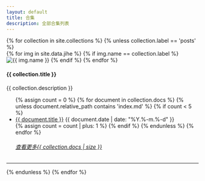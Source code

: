 ```yaml
---
layout: default
title: 合集
description: 全部合集列表
---
```

<div class="container">
    {% for collection in site.collections %}
    {% unless collection.label == 'posts' %}
    <div class="row py-lg-5 py-md-4 py-sm-3 py-2">
        <div class="col-12 col-sm-12 col-md-12 col-lg-6 col-xl-6">
            <div class="card text-light">
                {% for img in site.data.jihe %}
                {% if img.name == collection.label %}
                <img src="{{ img.image }}" class="card-img" alt="{{ img.name }}" crossorigin="anonymous" referrerpolicy="no-referrer" loading="lazy">
                {% endif %}
                {% endfor %}
                <div class="card-img-overlay">
                    <h4 class="card-title">{{ collection.title }}</h4>
                    <span class="fw-bold">{{ collection.description }}</span>
                </div>
            </div>
        </div>
        <div class="col-12 col-sm-12 col-md-12 col-lg-6 col-xl-6 px-0">
            <ul class="list-group list-group-flush">
                <!-- <h6 class="text-end">最近更新的五篇文章</h6> -->
                {% assign count = 0 %}
                {% for document in collection.docs %}
                {% unless document.relative_path contains 'index.md' %}
                {% if count < 5 %} <li class="list-group-item lh-lg">
                    <a href="{{ document.url }}" class="link-opacity-75-hover text-decoration-none link-secondary">{{ document.title }}</a>
                    <time class="float-end link-secondary opacity-50" datatime="{{ document.date | date: '%Y.%-m.%-d' }}">{{ document.date | date: "%Y.%-m.%-d" }}</time>
                    </li>
                    {% assign count = count | plus: 1 %}
                    {% endif %}
                    {% endunless %}
                    {% endfor %}
                    <h6 class="text-center mt-3">
                        <a href="{{ collection.label | relative_url }}" class="icon-link icon-link-hover m-3 me-auto text-secondary fs-5" style="--bs-link-hover-color-rgb: 419, 20, 0 !important;">查看更多<i class="bi bi-arrow-right"></i><span class="badge fw-normal text-secondary fs-5">{{ collection.docs | size }}</span></a>
                    </h6>
            </ul>
        </div>
    </div>
    <hr>
    {% endunless %}
    {% endfor %}
</div>